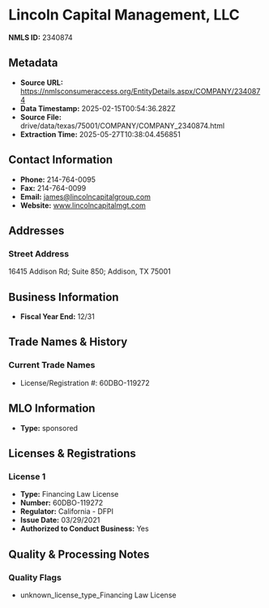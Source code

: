 # Lincoln Capital Management, LLC

**NMLS ID:** 2340874

## Metadata
- **Source URL:** https://nmlsconsumeraccess.org/EntityDetails.aspx/COMPANY/2340874
- **Data Timestamp:** 2025-02-15T00:54:36.282Z
- **Source File:** drive/data/texas/75001/COMPANY/COMPANY_2340874.html
- **Extraction Time:** 2025-05-27T10:38:04.456851

## Contact Information
- **Phone:** 214-764-0095
- **Fax:** 214-764-0099
- **Email:** james@lincolncapitalgroup.com
- **Website:** www.lincolncapitalmgt.com

## Addresses
### Street Address
16415 Addison Rd; Suite 850; Addison, TX 75001

## Business Information
- **Fiscal Year End:** 12/31

## Trade Names & History
### Current Trade Names
- License/Registration #: 60DBO-119272

## MLO Information
- **Type:** sponsored

## Licenses & Registrations

### License 1
- **Type:** Financing Law License
- **Number:** 60DBO-119272
- **Regulator:** California - DFPI
- **Issue Date:** 03/29/2021
- **Authorized to Conduct Business:** Yes

## Quality & Processing Notes
### Quality Flags
- unknown_license_type_Financing Law License
